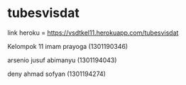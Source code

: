 # tubesvisdat
link heroku = https://vsdtkel11.herokuapp.com/tubesvisdat

Kelompok 11
imam prayoga (1301190346)

arsenio jusuf abimanyu (1301194043)

deny ahmad sofyan (1301194274)
